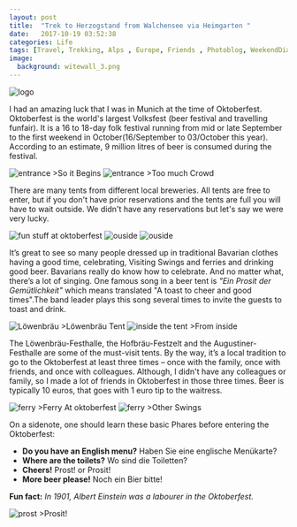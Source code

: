 ```yaml
---
layout: post
title:  "Trek to Herzogstand from Walchensee via Heimgarten "
date:   2017-10-19 03:52:38
categories: Life
tags: [Travel, Trekking, Alps , Europe, Friends , Photoblog, WeekendDiaries]
image:
  background: witewall_3.png
---
```


<img src="https://i.imgur.com/B43H7pv.png" alt="logo">

I had an amazing luck that I was in Munich at the time of Oktoberfest. Oktoberfest is the world's largest Volksfest (beer festival and travelling funfair). It is a 16 to 18-day folk festival running from mid or late September to the first weekend in October(16/September to 03/October this year). According to an estimate, 9 million litres of beer is consumed during the festival. 

<img src="https://i.imgur.com/MyVKtC7.jpg" alt="entrance">
>So it Begins

<img src="https://i.imgur.com/Ar8iiAM.jpg" alt="entrance">
>Too much Crowd

There are many tents from different local breweries. All tents are free to enter, but if you don't have prior reservations and the tents are full you will have to wait outside.
We didn't have any reservations but let's say we were very lucky.

<img src="https://i.imgur.com/X9pM8Es.jpg" alt="fun stuff at oktoberfest">

<img src="https://i.imgur.com/HwGmkoI.jpg" alt="ouside">

<img src="https://i.imgur.com/L68Zf9o.jpg" alt="ouside">

It’s great to see so many people dressed up in traditional Bavarian clothes having a good time, celebrating, Visiting Swings and ferries and drinking good beer.
Bavarians really do know how to celebrate. And no matter what, there’s a lot of singing. One famous song in a beer tent is *"Ein Prosit der Gemütlichkeit"* which means translated "A toast to cheer and good times".The band leader plays this song several times to invite the guests to toast and drink.

<img src="https://i.imgur.com/yh2uY9b.jpg" alt="Löwenbräu">
>Löwenbräu Tent

<img src="https://i.imgur.com/AK8zbp8.jpg" alt="inside the tent">
>From inside

The Löwenbräu-Festhalle, the Hofbräu-Festzelt and the Augustiner-Festhalle are some of the must-visit tents. By the way, it’s a local tradition to go to the Oktoberfest at least three times – once with the family, once with friends, and once with colleagues.
Although, I didn't have any colleagues or family, so I made a lot of friends in Oktoberfest in those three times. Beer is typically 10 euros, that goes with 1 euro tip to the waitress.

<img src="https://i.imgur.com/F26YX4m.jpg" alt="ferry">
>Ferry At oktoberfest

<img src="https://i.imgur.com/jxdPsS6.jpg" alt="ferry">
>Other Swings

On a sidenote, one should learn these basic Phares before entering the Oktoberfest: 

* __Do you have an English menu?__ Haben Sie eine englische Menükarte?
* __Where are the toilets?__ Wo sind die Toiletten?
* __Cheers!__ Prost! or Prosit!
* __More beer please!__ Noch ein Bier bitte!

__Fun fact:__ *In 1901, Albert Einstein was a labourer in the Oktoberfest.*

<img src="https://i.imgur.com/p0ql6lG.jpg" alt="prost">
>Prosit!
